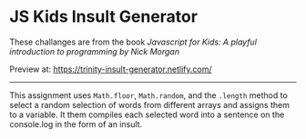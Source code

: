 # JS Kids Insult Generator

These challanges are from the book *Javascript for Kids: A playful introduction to programming by Nick Morgan*

Preview at: https://trinity-insult-generator.netlify.com/
***

This assignment uses `Math.floor`, `Math.random`, and the `.length` method to select a random selection of words from different arrays and assigns them to a variable. It them compiles each selected word into a sentence on the console.log in the form of an insult.


